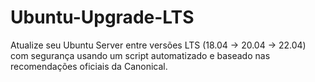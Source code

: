 # Ubuntu-Upgrade-LTS
Atualize seu Ubuntu Server entre versões LTS (18.04 → 20.04 → 22.04) com segurança usando um script automatizado e baseado nas recomendações oficiais da Canonical.
